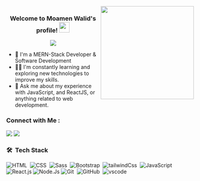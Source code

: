 
<img width="250" align="right" src="https://c.tenor.com/_DOBjnGspYAAAAAM/code-coding.gif">

<h3 align="center">
  Welcome to Moamen Walid's profile!
  <img src="https://media.giphy.com/media/hvRJCLFzcasrR4ia7z/giphy.gif" width="28">
</h3>

<!-- Typing SVG by DenverCoder1 - https://github.com/DenverCoder1/readme-typing-svg -->
<p align="center">
  <a href="https://github.com/DenverCoder1/readme-typing-svg"><img src="https://readme-typing-svg.herokuapp.com/?lines=MERN-Stack%20Developer;Always%20learning%20new%20things&font=Fira%20Code&center=true&width=440&height=45&color=f75c7e&vCenter=true&size=22"></a>
</p> 

- 🏢 I'm a MERN-Stack Developer & Software Development
- 👨‍💻 I'm constantly learning and exploring new technologies to improve my skills.
- 💬 Ask me about my experience with JavaScript, and ReactJS, or anything related to web development.

### Connect with Me :

<a href="https://linkedin.com/in/moamen-walid-074a95216" target="_blank"><img src="https://img.shields.io/badge/-Moamen%20Walid-0077B5?style=for-the-badge&logo=Linkedin&logoColor=white"/></a>
<a href="https://t.me/Moamen015Walid" target="_blank"><img src="https://img.shields.io/badge/-Moamen%20Walid-0077B5?style=for-the-badge&logo=Telegram&logoColor=white"/></a>

### 🛠 &nbsp;Tech Stack
![HTML](https://img.shields.io/badge/-HTML-05122A?style=flat&logo=HTML5)&nbsp;
![CSS](https://img.shields.io/badge/-CSS-05122A?style=flat&logo=CSS3&logoColor=1572B6)&nbsp;
![Sass](https://img.shields.io/badge/-Sass-05122A?style=flat&logo=sass)&nbsp;
![Bootstrap](https://img.shields.io/badge/-Bootstrap-05122A?style=flat&logo=bootstrap&logoColor=563D7C)&nbsp;
![tailwindCss](https://img.shields.io/badge/-Tailwind-05122A?style=flat&logo=tailwindcss&logoColor=563D7C)&nbsp;
![JavaScript](https://img.shields.io/badge/-JavaScript-05122A?style=flat&logo=javascript)&nbsp;
![React.js](https://img.shields.io/badge/-React-05122A?style=flat&logo=react)
![Node.Js](https://img.shields.io/badge/-nodeJs-05122A?style=flat&logo=Node.js)
![Git](https://img.shields.io/badge/-Git-05122A?style=flat&logo=git)&nbsp;
![GitHub](https://img.shields.io/badge/-GitHub-05122A?style=flat&logo=github)&nbsp;
![vscode](https://img.shields.io/badge/-Visual%20Studio%20Code-05122A?style=flat&logo=visual-studio-code&logoColor=007ACC)&nbsp;

